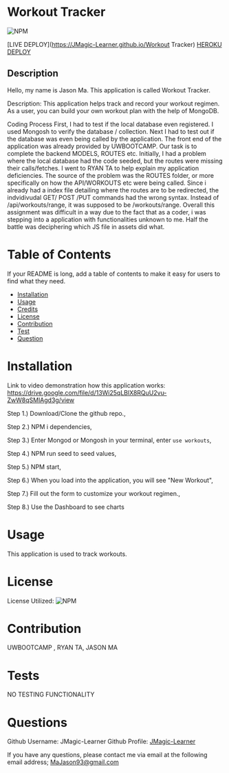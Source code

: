 
# Workout Tracker
![NPM](https://img.shields.io/npm/l/inquirer)

[LIVE DEPLOY](https://JMagic-Learner.github.io/Workout Tracker)
[HEROKU DEPLOY](https://tranquil-harbor-49024.herokuapp.com/)
## Description
Hello, my name is Jason Ma. This application is called Workout Tracker.
              
Description:
This application helps track and record your workout regimen. As a user, you can build your own workout plan with the help of MongoDB.              
          
Coding Process
First, I had to test if the local database even registered. I used Mongosh to verify the database / collection. Next I had to test out if the database was even being called by the application. The front end of the application was already provided by UWBOOTCAMP. Our task is to complete the backend MODELS, ROUTES etc. Initially, I had a problem where the local database had the code seeded, but the routes were missing their calls/fetches. I went to RYAN TA to help explain my application deficiencies. The source of the problem was the ROUTES folder, or more specifically on how the API/WORKOUTS etc were being called. Since i already had a index file detailing where the routes are to be redirected, the indvidivudal GET/ POST /PUT commands had the wrong syntax. Instead of /api/workouts/range, it was supposed to be /workouts/range. Overall this assignment was difficult in a way due to the fact that as a coder, i was stepping into a application with functionalities unknown to me. Half the battle was deciphering which JS file in assets did what.
              
# Table of Contents 
If your README is long, add a table of contents to make it easy for users to find what they need.
- [Installation](##-Installation)
- [Usage](#Usage)
- [Credits](#Credits)
- [License](#license)
- [Contribution](#contribution)
- [Test](#test)
- [Question](#question)
              
# Installation

Link to video demonstration how this application works:
https://drive.google.com/file/d/13Wi25qLBlX8RQuU2vu-ZwW8qSMlAgd3g/view
              

Step 1.) Download/Clone the github repo.,

Step 2.) NPM i dependencies,

Step 3.) Enter Mongod or Mongosh in your terminal, enter `use workouts`,

Step 4.) NPM run seed to seed values,

Step 5.) NPM start,

Step 6.) When you load into the application, you will see "New Workout",

Step 7.) Fill out the form to customize your workout regimen.,

Step 8.) Use the Dashboard to see charts
             
                     
# Usage
              
This application is used to track workouts.
                                      
          
# License
            
License Utilized: 
![NPM](https://img.shields.io/npm/l/inquirer)
                      
                      
# Contribution
UWBOOTCAMP , RYAN TA, JASON MA
              
# Tests
NO TESTING FUNCTIONALITY
              
# Questions
Github Username: JMagic-Learner
Github Profile: 
[JMagic-Learner](https://github.com/JMagic-Learner)
              
If you have any questions, please contact me via email at the following email address;
MaJason93@gmail.com
